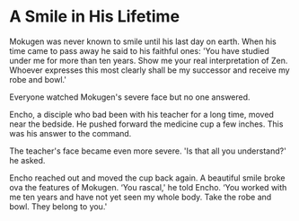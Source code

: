 # A Smile in His Lifetime

Mokugen was never known to smile until his last day on earth. When his time came to pass away he said to his faithful ones: 'You have studied under me for more than ten years. Show me your real interpretation of Zen. Whoever expresses this most clearly shall be my successor and receive my robe and bowl.'

Everyone watched Mokugen's severe face but no one answered.

Encho, a disciple who bad been with his teacher for a long time, moved near the bedside. He pushed forward the medicine cup a few inches. This was his answer to the command.

The teacher's face became even more severe. 'Is that all you understand?' he asked.

Encho reached out and moved the cup back again. A beautiful smile broke ova the features of Mokugen. ‘You rascal,' he told Encho. ‘You worked with me ten years and have not yet seen my whole body. Take the robe and bowl. They belong to you.'